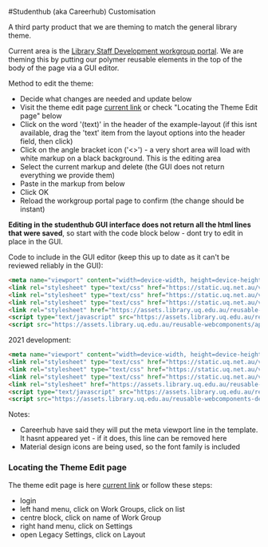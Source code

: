 #Studenthub (aka Careerhub)  Customisation

A third party product that we are theming to match the general library theme.

Current area is the [Library Staff Development workgroup portal](https://studenthub.uq.edu.au/workgroups/library-staff-development/events/). We are theming this by putting our polymer reusable elements in the top of the body of the page via a GUI editor.

Method to edit the theme:

- Decide what changes are needed and update below
- Visit the theme edit page [current link](https://www.studenthub.uq.edu.au/Admin/SubSites/Layout.aspx?id=14) or check "Locating the Theme Edit page" below
- Click on the word '(text)' in the header of the example-layout (if this isnt available, drag the 'text' item from
  the layout options into the header field, then click)
- Click on the angle bracket icon ('<>') - a very short area will load with white markup on a black background. This is the editing area
- Select the current markup and delete (the GUI does not return everything we provide them)
- Paste in the markup from below
- Click OK
- Reload the workgroup portal page to confirm (the change should be instant)

**Editing in the studenthub GUI interface does not return all the html lines that were saved**, so start with the code block below - dont try to edit in place in the GUI.

Code to include in the GUI editor (keep this up to date as it can't be reviewed reliably in the GUI):

```html
<meta name="viewport" content="width=device-width, height=device-height, initial-scale=1.0, maximum-scale=1.0">
<link rel="stylesheet" type="text/css" href="https://static.uq.net.au/v6/fonts/Roboto/roboto.css" />
<link rel="stylesheet" type="text/css" href="https://static.uq.net.au/v9/fonts/Merriweather/merriweather.css" />
<link rel="stylesheet" type="text/css" href="https://static.uq.net.au/v13/fonts/Montserrat/montserrat.css">
<link rel="stylesheet" href="https://assets.library.uq.edu.au/reusable-webcomponents/applications/studenthub/custom-styles.css">
<script type="text/javascript" src="https://assets.library.uq.edu.au/reusable-webcomponents/uq-lib-reusable.min.js" defer></script>
<script src="https://assets.library.uq.edu.au/reusable-webcomponents/applications/studenthub/load.js" async></script>
```

2021 development:
```html
<meta name="viewport" content="width=device-width, height=device-height, initial-scale=1.0, maximum-scale=1.0">
<link rel="stylesheet" type="text/css" href="https://static.uq.net.au/v6/fonts/Roboto/roboto.css" />
<link rel="stylesheet" type="text/css" href="https://static.uq.net.au/v9/fonts/Merriweather/merriweather.css" />
<link rel="stylesheet" type="text/css" href="https://static.uq.net.au/v13/fonts/Montserrat/montserrat.css">
<link rel="stylesheet" href="https://assets.library.uq.edu.au/reusable-webcomponents-development/feature-studenthub/applications/studenthub/custom-styles.css">
<script type="text/javascript" src="https://assets.library.uq.edu.au/reusable-webcomponents/uq-lib-reusable.min.js" defer></script>
<script src="https://assets.library.uq.edu.au/reusable-webcomponents-development/feature-studenthub/applications/studenthub/load.js" async></script>
```

Notes:

* Careerhub have said they will put the meta viewport line in the template. It hasnt appeared yet - if it does, this line can be removed here
* Material design icons are being used, so the font family is included

### Locating the Theme Edit page

The theme edit page is here [current link](https://www.studenthub.uq.edu.au/Admin/SubSites/Layout.aspx?id=14) or follow these steps:

- login
- left hand menu, click on Work Groups, click on list
- centre block, click on name of Work Group
- right hand menu, click on Settings
- open Legacy Settings, click on Layout
